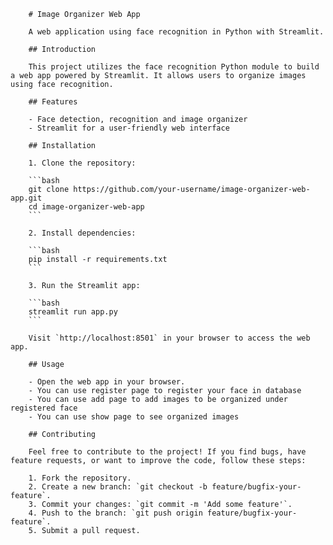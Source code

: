         # Image Organizer Web App

        A web application using face recognition in Python with Streamlit.

        ## Introduction

        This project utilizes the face recognition Python module to build a web app powered by Streamlit. It allows users to organize images using face recognition.

        ## Features

        - Face detection, recognition and image organizer
        - Streamlit for a user-friendly web interface

        ## Installation

        1. Clone the repository:

        ```bash
        git clone https://github.com/your-username/image-organizer-web-app.git
        cd image-organizer-web-app
        ```

        2. Install dependencies:

        ```bash
        pip install -r requirements.txt
        ```

        3. Run the Streamlit app:

        ```bash
        streamlit run app.py
        ```

        Visit `http://localhost:8501` in your browser to access the web app.

        ## Usage

        - Open the web app in your browser.
        - You can use register page to register your face in database
        - You can use add page to add images to be organized under registered face
        - You can use show page to see organized images

        ## Contributing

        Feel free to contribute to the project! If you find bugs, have feature requests, or want to improve the code, follow these steps:

        1. Fork the repository.
        2. Create a new branch: `git checkout -b feature/bugfix-your-feature`.
        3. Commit your changes: `git commit -m 'Add some feature'`.
        4. Push to the branch: `git push origin feature/bugfix-your-feature`.
        5. Submit a pull request.
